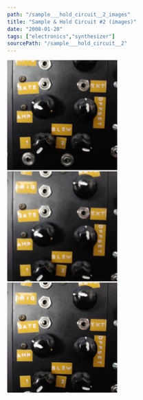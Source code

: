 ```yaml
---
path: "/sample___hold_circuit__2_images"
title: "Sample & Hold Circuit #2 (images)"
date: "2008-01-20"
tags: ["electronics","synthesizer"]
sourcePath: "/sample___hold_circuit__2"
---
```


 ![sh2.jpeg_hexagon.jpeg](sh2.jpeg_hexagon.jpeg) ![sh2-196x300.jpg_hexagon.jpeg](sh2-196x300.jpg_hexagon.jpeg) ![sh2.jpg_hexagon.jpeg](sh2.jpg_hexagon.jpeg)